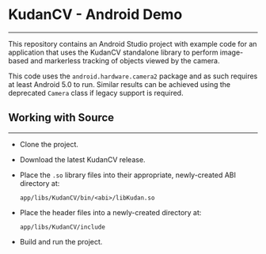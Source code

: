 # KudanCV - Android Demo
* * *
This repository contains an Android Studio project with example code for an application that uses the KudanCV standalone library to perform image-based and markerless tracking of objects viewed by the camera.

This code uses the `android.hardware.camera2` package and as such requires at least Android 5.0 to run. Similar results can be achieved using the deprecated `Camera` class if legacy support is required.

## Working with Source
___

- Clone the project.
- Download the latest KudanCV release.
- Place the `.so` library files into their appropriate, newly-created ABI directory at:  
  
	`app/libs/KudanCV/bin/<abi>/libKudan.so`


- Place the header files into a newly-created directory at:


	`app/libs/KudanCV/include`


- Build and run the project.

